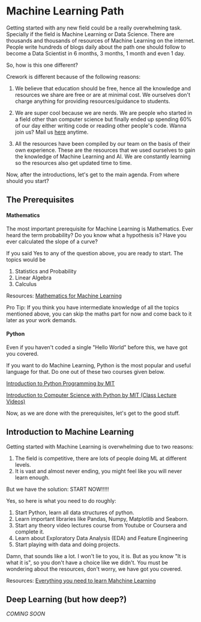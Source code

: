 # Machine Learning Path

Getting started with any new field could be a really overwhelming task. Specially if the field is Machine Learning or Data Science. There are thousands and thousands of resources of Machine Learning on the internet. People write hundreds of blogs daily about the path one should follow to become a Data Scientist in 6 months, 3 months, 1 month and even 1 day. 

So, how is this one different? 

Crework is different because of the following reasons:

1. We believe that education should be free, hence all the knowledge and resources we share are free or are at minimal cost. We ourselves don't charge anything for providing resources/guidance to students. 

2. We are super cool because we are nerds. We are people who started in a field other than computer science but finally ended up spending 60% of our day either writing code or reading other people's code. Wanna join us? Mail us [here](mailto:creworkgroup@gmail.com) anytime.

3. All the resources have been compiled by our team on the basis of their own experience. These are the resources that we used ourselves to gain the knowledge of Machine Learning and AI. We are constantly learning so the resources also get updated time to time. 

Now, after the introductions, let's get to the main agenda. From where should you start? 

## The Prerequisites

#### Mathematics

The most important prerequisite for Machine Learning is Mathematics. Ever heard the term probability? Do you know what a hypothesis is? Have you ever calculated the slope of a curve? 

If you said Yes to any of the question above, you are ready to start. The topics would be

1. Statistics and Probability
2. Linear Algebra 
3. Calculus 

Resources: [Mathematics for Machine Learning](https://github.com/Crework/Mathematics-for-Machine-Learning)

Pro Tip: If you think you have intermediate knowledge of all the topics mentioned above, you can skip the maths part for now and come back to it later as your work demands. 

#### Python

Even if you haven't coded a single "Hello World" before this, we have got you covered. 

If you want to do Machine Learning, Python is the most popular and useful language for that. Do one out of these two courses given below.

[Introduction to Python Programming by MIT](https://www.youtube.com/playlist?list=PLRJdqdXieSHN0U9AdnmwD-9QcR9hmw04d)

[Introduction to Computer Science with Python by MIT (Class Lecture Videos)](https://www.youtube.com/playlist?list=PLUl4u3cNGP63WbdFxL8giv4yhgdMGaZNA)

Now, as we are done with the prerequisites, let's get to the good stuff. 

## Introduction to Machine Learning

Getting started with Machine Learning is overwhelming due to two reasons:

1. The field is competitive, there are lots of people doing ML at different levels.
2. It is vast and almost never ending, you might feel like you will never learn enough. 

But we have the solution: START NOW!!!!!

Yes, so here is what you need to do roughly:

1. Start Python, learn all data structures of python. 
2. Learn important libraries like Pandas, Numpy, Matplotlib and Seaborn.
3. Start any theory video lectures course from Youtube or Coursera and complete it. 
4. Learn about Exploratory Data Analysis (EDA) and Feature Engineering
5. Start playing with data and doing projects. 

Damn, that sounds like a lot. I won't lie to you, it is. But as you know "It is what it is", so you don't have a choice like we didn't. You must be wondering about the resources, don't worry, we have got you covered. 

Resources: [Everything you need to learn Mahchine Learning](https://github.com/Crework/ML-Resources)


## Deep Learning (but how deep?)


*COMING SOON*
